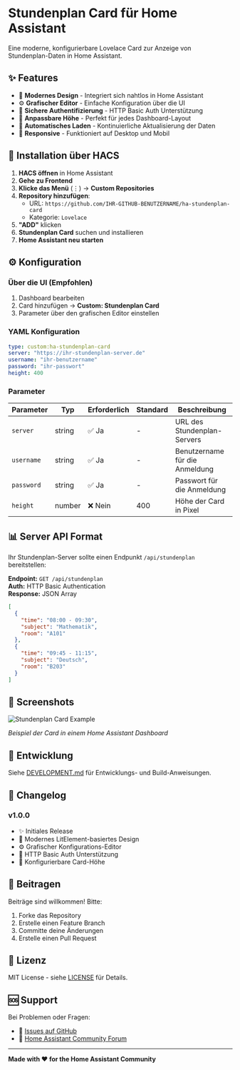 # Stundenplan Card für Home Assistant

Eine moderne, konfigurierbare Lovelace Card zur Anzeige von Stundenplan-Daten in Home Assistant.

## ✨ Features

- 🎨 **Modernes Design** - Integriert sich nahtlos in Home Assistant
- ⚙️ **Grafischer Editor** - Einfache Konfiguration über die UI
- 🔐 **Sichere Authentifizierung** - HTTP Basic Auth Unterstützung
- 📏 **Anpassbare Höhe** - Perfekt für jedes Dashboard-Layout
- 🔄 **Automatisches Laden** - Kontinuierliche Aktualisierung der Daten
- 📱 **Responsive** - Funktioniert auf Desktop und Mobil

## 🚀 Installation über HACS

1. **HACS öffnen** in Home Assistant
2. **Gehe zu Frontend**
3. **Klicke das Menü** (⋮) → **Custom Repositories**
4. **Repository hinzufügen**:
   - URL: `https://github.com/IHR-GITHUB-BENUTZERNAME/ha-stundenplan-card`
   - Kategorie: `Lovelace`
5. **"ADD"** klicken
6. **Stundenplan Card** suchen und installieren
7. **Home Assistant neu starten**

## ⚙️ Konfiguration

### Über die UI (Empfohlen)
1. Dashboard bearbeiten
2. Card hinzufügen → **Custom: Stundenplan Card**
3. Parameter über den grafischen Editor einstellen

### YAML Konfiguration
```yaml
type: custom:ha-stundenplan-card
server: "https://ihr-stundenplan-server.de"
username: "ihr-benutzername"
password: "ihr-passwort"
height: 400
```

### Parameter

| Parameter | Typ | Erforderlich | Standard | Beschreibung |
|-----------|-----|--------------|----------|--------------|
| `server` | string | ✅ Ja | - | URL des Stundenplan-Servers |
| `username` | string | ✅ Ja | - | Benutzername für die Anmeldung |
| `password` | string | ✅ Ja | - | Passwort für die Anmeldung |
| `height` | number | ❌ Nein | 400 | Höhe der Card in Pixel |

## 📊 Server API Format

Ihr Stundenplan-Server sollte einen Endpunkt `/api/stundenplan` bereitstellen:

**Endpoint:** `GET /api/stundenplan`  
**Auth:** HTTP Basic Authentication  
**Response:** JSON Array

```json
[
  {
    "time": "08:00 - 09:30",
    "subject": "Mathematik",
    "room": "A101"
  },
  {
    "time": "09:45 - 11:15", 
    "subject": "Deutsch",
    "room": "B203"
  }
]
```

## 🎨 Screenshots

![Stundenplan Card Example](https://via.placeholder.com/500x300/03a9f4/ffffff?text=Stundenplan+Card)

*Beispiel der Card in einem Home Assistant Dashboard*

## 🔧 Entwicklung

Siehe [DEVELOPMENT.md](DEVELOPMENT.md) für Entwicklungs- und Build-Anweisungen.

## 📝 Changelog

### v1.0.0
- ✨ Initiales Release
- 🎨 Modernes LitElement-basiertes Design
- ⚙️ Grafischer Konfigurations-Editor
- 🔐 HTTP Basic Auth Unterstützung
- 📏 Konfigurierbare Card-Höhe

## 🤝 Beitragen

Beiträge sind willkommen! Bitte:
1. Forke das Repository
2. Erstelle einen Feature Branch
3. Committe deine Änderungen
4. Erstelle einen Pull Request

## 📄 Lizenz

MIT License - siehe [LICENSE](LICENSE) für Details.

## 🆘 Support

Bei Problemen oder Fragen:
- 🐛 [Issues auf GitHub](https://github.com/IHR-GITHUB-BENUTZERNAME/ha-stundenplan-card/issues)
- 💬 [Home Assistant Community Forum](https://community.home-assistant.io/)

---

**Made with ❤️ for the Home Assistant Community**